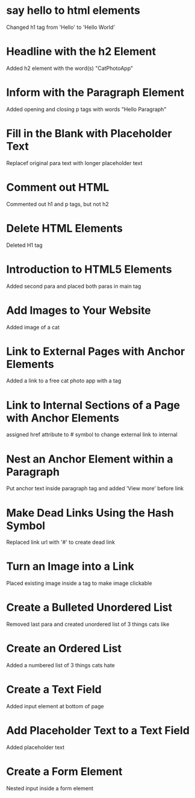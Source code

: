 # say hello to html elements

Changed h1 tag from 'Hello' to 'Hello World'

# Headline with the h2 Element

Added h2 element with the word(s) "CatPhotoApp"

# Inform with the Paragraph Element

Added opening and closing p tags with words "Hello Paragraph"

# Fill in the Blank with Placeholder Text

Replacef original para text with longer placeholder text

# Comment out HTML

Commented out h1 and p tags, but not h2

# Delete HTML Elements

Deleted H1 tag

# Introduction to HTML5 Elements

Added second para and placed both paras in main tag 

# Add Images to Your Website

Added image of a cat

# Link to External Pages with Anchor Elements

Added a link to a free cat photo app with a tag

# Link to Internal Sections of a Page with Anchor Elements

assigned href attribute to # symbol to change external link to internal

# Nest an Anchor Element within a Paragraph

Put anchor text inside paragraph tag and added 'View more' before link 

# Make Dead Links Using the Hash Symbol

Replaced link url with '#' to create dead link

# Turn an Image into a Link

Placed existing image inside a tag to make image clickable

# Create a Bulleted Unordered List

Removed last para and created unordered list of 3 things cats like

# Create an Ordered List

Added a numbered list of 3 things cats hate

# Create a Text Field

Added input element at bottom of page 

# Add Placeholder Text to a Text Field

Added placeholder text

# Create a Form Element
Nested input inside a form element